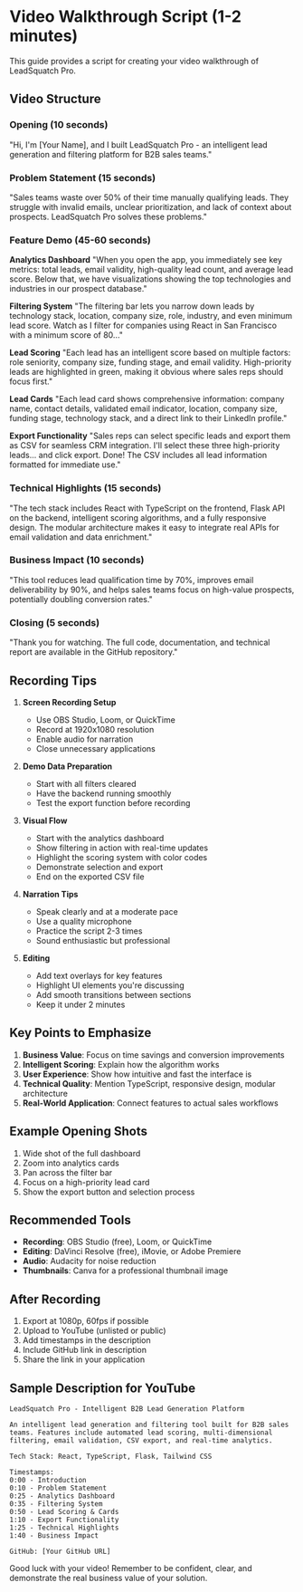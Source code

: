 # Video Walkthrough Script (1-2 minutes)

This guide provides a script for creating your video walkthrough of LeadSquatch Pro.

## Video Structure

### Opening (10 seconds)
"Hi, I'm [Your Name], and I built LeadSquatch Pro - an intelligent lead generation and filtering platform for B2B sales teams."

### Problem Statement (15 seconds)
"Sales teams waste over 50% of their time manually qualifying leads. They struggle with invalid emails, unclear prioritization, and lack of context about prospects. LeadSquatch Pro solves these problems."

### Feature Demo (45-60 seconds)

**Analytics Dashboard**
"When you open the app, you immediately see key metrics: total leads, email validity, high-quality lead count, and average lead score. Below that, we have visualizations showing the top technologies and industries in our prospect database."

**Filtering System**
"The filtering bar lets you narrow down leads by technology stack, location, company size, role, industry, and even minimum lead score. Watch as I filter for companies using React in San Francisco with a minimum score of 80..."

**Lead Scoring**
"Each lead has an intelligent score based on multiple factors: role seniority, company size, funding stage, and email validity. High-priority leads are highlighted in green, making it obvious where sales reps should focus first."

**Lead Cards**
"Each lead card shows comprehensive information: company name, contact details, validated email indicator, location, company size, funding stage, technology stack, and a direct link to their LinkedIn profile."

**Export Functionality**
"Sales reps can select specific leads and export them as CSV for seamless CRM integration. I'll select these three high-priority leads... and click export. Done! The CSV includes all lead information formatted for immediate use."

### Technical Highlights (15 seconds)
"The tech stack includes React with TypeScript on the frontend, Flask API on the backend, intelligent scoring algorithms, and a fully responsive design. The modular architecture makes it easy to integrate real APIs for email validation and data enrichment."

### Business Impact (10 seconds)
"This tool reduces lead qualification time by 70%, improves email deliverability by 90%, and helps sales teams focus on high-value prospects, potentially doubling conversion rates."

### Closing (5 seconds)
"Thank you for watching. The full code, documentation, and technical report are available in the GitHub repository."

## Recording Tips

1. **Screen Recording Setup**
   - Use OBS Studio, Loom, or QuickTime
   - Record at 1920x1080 resolution
   - Enable audio for narration
   - Close unnecessary applications

2. **Demo Data Preparation**
   - Start with all filters cleared
   - Have the backend running smoothly
   - Test the export function before recording

3. **Visual Flow**
   - Start with the analytics dashboard
   - Show filtering in action with real-time updates
   - Highlight the scoring system with color codes
   - Demonstrate selection and export
   - End on the exported CSV file

4. **Narration Tips**
   - Speak clearly and at a moderate pace
   - Use a quality microphone
   - Practice the script 2-3 times
   - Sound enthusiastic but professional

5. **Editing**
   - Add text overlays for key features
   - Highlight UI elements you're discussing
   - Add smooth transitions between sections
   - Keep it under 2 minutes

## Key Points to Emphasize

1. **Business Value**: Focus on time savings and conversion improvements
2. **Intelligent Scoring**: Explain how the algorithm works
3. **User Experience**: Show how intuitive and fast the interface is
4. **Technical Quality**: Mention TypeScript, responsive design, modular architecture
5. **Real-World Application**: Connect features to actual sales workflows

## Example Opening Shots

1. Wide shot of the full dashboard
2. Zoom into analytics cards
3. Pan across the filter bar
4. Focus on a high-priority lead card
5. Show the export button and selection process

## Recommended Tools

- **Recording**: OBS Studio (free), Loom, or QuickTime
- **Editing**: DaVinci Resolve (free), iMovie, or Adobe Premiere
- **Audio**: Audacity for noise reduction
- **Thumbnails**: Canva for a professional thumbnail image

## After Recording

1. Export at 1080p, 60fps if possible
2. Upload to YouTube (unlisted or public)
3. Add timestamps in the description
4. Include GitHub link in description
5. Share the link in your application

## Sample Description for YouTube

```
LeadSquatch Pro - Intelligent B2B Lead Generation Platform

An intelligent lead generation and filtering tool built for B2B sales teams. Features include automated lead scoring, multi-dimensional filtering, email validation, CSV export, and real-time analytics.

Tech Stack: React, TypeScript, Flask, Tailwind CSS

Timestamps:
0:00 - Introduction
0:10 - Problem Statement
0:25 - Analytics Dashboard
0:35 - Filtering System
0:50 - Lead Scoring & Cards
1:10 - Export Functionality
1:25 - Technical Highlights
1:40 - Business Impact

GitHub: [Your GitHub URL]
```

Good luck with your video! Remember to be confident, clear, and demonstrate the real business value of your solution.
